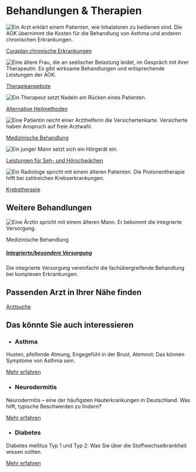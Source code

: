 # Behandlungen & Therapien

![Ein Arzt erklärt einem Patienten, wie Inhalatoren zu bedienen sind. Die AOK übernimmt die Kosten für die Behandlung von Asthma und anderen chronischen Erkrankungen.](https://www.aok.de/pk/magazin/cms/fileadmin/_processed_/8/4/csm_chronische-krankheiten-curaplan_920f2f526d.jpg.webp)

[Curaplan chronische Erkrankungen](https://www.aok.de/pk/leistungen/curaplan-chronische-erkrankungen/)

![Eine ältere Frau, die an seelischer Belastung leidet, im Gespräch mit ihrer Therapeutin. Es gibt wirksame Behandlungen und entsprechende Leistungen der AOK. ](https://www.aok.de/pk/magazin/cms/fileadmin/_processed_/9/6/csm_therapieangebote_e4da9f7ef9.jpg.webp)

[Therapieangebote](https://www.aok.de/pk/leistungen/therapien/)

![Ein Therapeut setzt Nadeln am Rücken eines Patienten.](https://www.aok.de/pk/magazin/cms/fileadmin/_processed_/c/b/csm_alternative-heilmethoden_0a0ceb5409.jpg.webp)

[Alternative Heilmethoden](https://www.aok.de/pk/leistungen/alternative-heilmethoden/)

![Eine Patientin reicht einer Arzthelferin die Versichertenkarte. Versicherte haben Anspruch auf freie Arztwahl.](https://www.aok.de/pk/magazin/cms/fileadmin/_processed_/a/0/csm_medizinische-behandlung_00d44bc001.jpg.webp)

[Medizinische Behandlung](https://www.aok.de/pk/leistungen/medizinische-behandlung/)

![Ein junger Mann setzt sich ein Hörgerät ein.](https://www.aok.de/pk/magazin/cms/fileadmin/_processed_/0/f/csm_seh-hoerschwaechen_9dc01c6e7f.jpg.webp)

[Leistungen für Seh- und Hörschwächen](https://www.aok.de/pk/leistungen/sehschwaechen-hoerschwaechen/)

![Ein Radiologe spricht mit einem älteren Patienten. Die Protonentherapie hilft bei zahlreichen Krebserkrankungen.](https://www.aok.de/pk/magazin/cms/fileadmin/_processed_/7/7/csm_innovative-krebstherapien_f6d7df5830.jpg.webp)

[Krebstherapie](https://www.aok.de/pk/leistungen/krebstherapie/)

## Weitere Behandlungen

![Eine Ärztin spricht mit einem älteren Mann. Er bekommt die integrierte Versorgung.](https://www.aok.de/pk/magazin/cms/fileadmin/_processed_/1/5/csm_integrierte-versorgung_8196eb2b7d.jpg.webp)

Medizinische Behandlung

##### [Integrierte/besondere Versorgung](https://www.aok.de/pk/leistungen/medizinische-behandlung/integrierte-besondere-versorgung/)

Die integrierte Versorgung vereinfacht die fachübergreifende Behandlung bei komplexen Erkrankungen.

## Passenden Arzt in Ihrer Nähe finden

[Arztsuche](https://www.aok.de/pk/arzt-in-der-naehe/)

## Das könnte Sie auch interessieren

- ### Asthma







Husten, pfeifende Atmung, Engegefühl in der Brust, Atemnot: Das können Symptome von Asthma sein.



[Mehr erfahren](https://www.aok.de/pk/chronische-erkrankungen/asthma/)

- ### Neurodermitis







Neurodermitis – eine der häufigsten Hauterkrankungen in Deutschland. Was hilft, typische Beschwerden zu lindern?



[Mehr erfahren](https://www.aok.de/pk/chronische-erkrankungen/neurodermitis/)

- ### Diabetes







Diabetes mellitus Typ 1 und Typ 2: Was Sie über die Stoffwechselkrankheit wissen sollten.



[Mehr erfahren](https://www.aok.de/pk/chronische-erkrankungen/diabetes/)